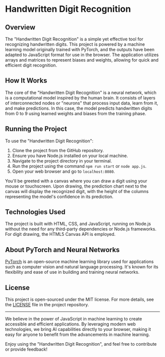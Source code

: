 # Handwritten Digit Recognition

## Overview

The "Handwritten Digit Recognition" is a simple yet effective tool for recognizing handwritten digits. This project is powered by a machine learning model originally trained with PyTorch, and the outputs have been adapted to JavaScript format for use in the browser. The application utilizes arrays and matrices to represent biases and weights, allowing for quick and efficient digit recognition.

## How It Works

The core of the "Handwritten Digit Recognition" is a neural network, which is a computational model inspired by the human brain. It consists of layers of interconnected nodes or "neurons" that process input data, learn from it, and make predictions. In this case, the model predicts handwritten digits from 0 to 9 using learned weights and biases from the training phase.

## Running the Project

To use the "Handwritten Digit Recognition":

1. Clone the project from the GitHub repository.
2. Ensure you have Node.js installed on your local machine.
3. Navigate to the project directory in your terminal.
4. Run the project using the command `npm run start` or `node app.js`.
5. Open your web browser and go to `localhost:8080`.

You'll be greeted with a canvas where you can draw a digit using your mouse or touchscreen. Upon drawing, the prediction chart next to the canvas will display the recognized digit, with the height of the columns representing the model's confidence in its prediction.

## Technologies Used

The project is built with HTML, CSS, and JavaScript, running on Node.js without the need for any third-party dependencies or Node.js frameworks. For digit drawing, the HTML5 Canvas API is employed.

## About PyTorch and Neural Networks

[PyTorch](https://pytorch.org/) is an open-source machine learning library used for applications such as computer vision and natural language processing. It's known for its flexibility and ease of use in building and training neural networks.

## License

This project is open-sourced under the MIT license. For more details, see the [LICENSE](./LICENSE) file in the project repository.

---

We believe in the power of JavaScript in machine learning to create accessible and efficient applications. By leveraging modern web technologies, we bring AI capabilities directly to your browser, making it easy for anyone to benefit from the advancements in machine learning.

Enjoy using the "Handwritten Digit Recognition", and feel free to contribute or provide feedback!
